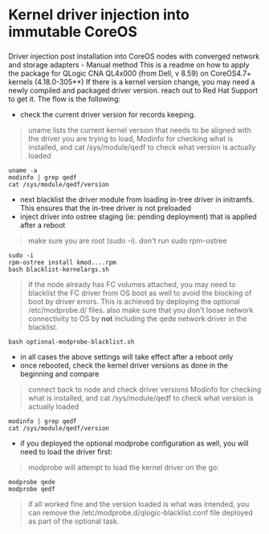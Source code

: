 # Kernel driver injection into immutable CoreOS
###
Driver injection post installation into CoreOS nodes with converged network and storage adapters - Manual method
This is a readme on how to apply the package for QLogic CNA QL4x000 (from Dell, v 8.59) on CoreOS4.7+ kernels (4.18.0-305**)
If there is a kernel version change, you may need a newly compiled and packaged driver version. reach out to Red Hat Support to get it.
The flow is the following:
- check the current driver version for records keeping. 
> uname lists the current kernel version that needs to be aligned with the driver you are trying to load, Modinfo for checking what is installed, and cat /sys/module/qedf to check what version is actually loaded

    uname -a 
    modinfo | grep qedf
    cat /sys/module/qedf/version
    
- next blacklist the driver module from loading in-tree driver in initramfs. This ensures that the in-tree driver is not preloaded
- inject driver into ostree staging (ie: pending deployment) that is applied after a reboot
> make sure you are root (sudo -i).  don't run sudo rpm-ostree

    sudo -i
    rpm-ostree install kmod....rpm
    bash blacklist-kernelargs.sh

> if the node already has FC volumes attached, you may need to blacklist the FC driver from OS boot as well to avoid the blocking of boot by driver errors.  This is achieved by deploying the optional /etc/modprobe.d/  files.
> also make sure that you don't loose network connectivity to OS by **not** including the qede network driver in the blacklist.

    bash optional-modprobe-blacklist.sh
  - in all cases the above settings will take effect after a reboot only
  - once rebooted, check the kernel driver versions as done in the beginning and compare
  > connect back to node and check driver versions
  > Modinfo for checking what is installed, and cat /sys/module/qedf to check what version is actually loaded
  
    modinfo | grep qedf
    cat /sys/module/qedf/version
  - if you deployed the optional modprobe configuration as well, you will need to load the driver first:    
  > modprobe will attempt to load the kernel driver on the go:
    
    modprobe qede
    modprobe qedf
  > if all worked fine and the version loaded is what was intended, you can remove the /etc/modprobe.d/qlogic-blacklist.conf file deployed as part of the optional task.
